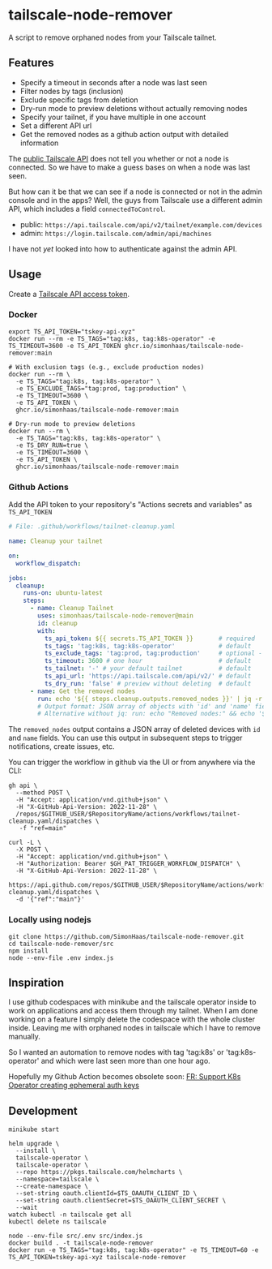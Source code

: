 # tailscale-node-remover

A script to remove orphaned nodes from your Tailscale tailnet.

## Features

- Specify a timeout in seconds after a node was last seen
- Filter nodes by tags (inclusion)
- Exclude specific tags from deletion
- Dry-run mode to preview deletions without actually removing nodes
- Specify your tailnet, if you have multiple in one account
- Set a different API url
- Get the removed nodes as a github action output with detailed information

The [public Tailscale API](https://tailscale.com/api#tag/devices/GET/tailnet/{tailnet}/devices) does not tell you whether or not a node is connected.
So we have to make a guess bases on when a node was last seen.

But how can it be that we can see if a node is connected or not in the admin console and in the apps?
Well, the guys from Tailscale use a different admin API, which includes a field `connectedToControl`.

- public: `https://api.tailscale.com/api/v2/tailnet/example.com/devices`
- admin: `https://login.tailscale.com/admin/api/machines`

I have not *yet* looked into how to authenticate against the admin API.

## Usage

Create a [Tailscale API access token](https://login.tailscale.com/admin/settings/keys).

### Docker

``` shell
export TS_API_TOKEN="tskey-api-xyz"
docker run --rm -e TS_TAGS="tag:k8s, tag:k8s-operator" -e TS_TIMEOUT=3600 -e TS_API_TOKEN ghcr.io/simonhaas/tailscale-node-remover:main

# With exclusion tags (e.g., exclude production nodes)
docker run --rm \
  -e TS_TAGS="tag:k8s, tag:k8s-operator" \
  -e TS_EXCLUDE_TAGS="tag:prod, tag:production" \
  -e TS_TIMEOUT=3600 \
  -e TS_API_TOKEN \
  ghcr.io/simonhaas/tailscale-node-remover:main

# Dry-run mode to preview deletions
docker run --rm \
  -e TS_TAGS="tag:k8s, tag:k8s-operator" \
  -e TS_DRY_RUN=true \
  -e TS_TIMEOUT=3600 \
  -e TS_API_TOKEN \
  ghcr.io/simonhaas/tailscale-node-remover:main
```

### Github Actions

Add the API token to your repository's "Actions secrets and variables" as ``TS_API_TOKEN``

``` yaml
# File: .github/workflows/tailnet-cleanup.yaml

name: Cleanup your tailnet

on:
  workflow_dispatch:

jobs:
  cleanup:
    runs-on: ubuntu-latest
    steps:
      - name: Cleanup Tailnet
        uses: simonhaas/tailscale-node-remover@main
        id: cleanup
        with:
          ts_api_token: ${{ secrets.TS_API_TOKEN }}       # required
          ts_tags: 'tag:k8s, tag:k8s-operator'            # default
          ts_exclude_tags: 'tag:prod, tag:production'     # optional - exclude these tags
          ts_timeout: 3600 # one hour                     # default
          ts_tailnet: '-' # your default tailnet          # default
          ts_api_url: 'https://api.tailscale.com/api/v2/' # default
          ts_dry_run: 'false' # preview without deleting  # default
      - name: Get the removed nodes
        run: echo '${{ steps.cleanup.outputs.removed_nodes }}' | jq -r '.[] | "\(.name) (\(.id))"'
        # Output format: JSON array of objects with 'id' and 'name' fields
        # Alternative without jq: run: echo "Removed nodes:" && echo '${{ steps.cleanup.outputs.removed_nodes }}'
```

The `removed_nodes` output contains a JSON array of deleted devices with `id` and `name` fields. You can use this output in subsequent steps to trigger notifications, create issues, etc.

You can trigger the workflow in github via the UI or from anywhere via the CLI:

``` shell
gh api \
  --method POST \
  -H "Accept: application/vnd.github+json" \
  -H "X-GitHub-Api-Version: 2022-11-28" \
  /repos/$GITHUB_USER/$RepositoryName/actions/workflows/tailnet-cleanup.yaml/dispatches \
   -f "ref=main"

curl -L \
  -X POST \
  -H "Accept: application/vnd.github+json" \
  -H "Authorization: Bearer $GH_PAT_TRIGGER_WORKFLOW_DISPATCH" \
  -H "X-GitHub-Api-Version: 2022-11-28" \
  https://api.github.com/repos/$GITHUB_USER/$RepositoryName/actions/workflows/tailnet-cleanup.yaml/dispatches \
  -d '{"ref":"main"}'
```

<!--
``` shell
gh workflow run tailnet-cleanup.yaml # TODO could not create workflow dispatch event: HTTP 403: Resource not accessible by integration
```
-->

### Locally using nodejs

``` shell
git clone https://github.com/SimonHaas/tailscale-node-remover.git
cd tailscale-node-remover/src
npm install
node --env-file .env index.js
```

<!--
### Remotely using nodejs

``` shell
npx run-url https://raw.githubusercontent.com/SimonHaas/tailscale-node-remover/refs/heads/main/src/index.js # TODO env variables
```
-->

## Inspiration

I use github codespaces with minikube and the tailscale operator inside to work on applications and access them through my tailnet.
When I am done working on a feature I simply delete the codespace with the whole cluster inside.
Leaving me with orphaned nodes in tailscale which I have to remove manually.

So I wanted an automation to remove nodes with tag 'tag:k8s' or 'tag:k8s-operator' and which were last seen more than one hour ago.

Hopefully my Github Action becomes obsolete soon: [FR: Support K8s Operator creating ephemeral auth keys](https://github.com/tailscale/tailscale/issues/10166)

## Development

``` shell
minikube start

helm upgrade \
  --install \
  tailscale-operator \
  tailscale-operator \
  --repo https://pkgs.tailscale.com/helmcharts \
  --namespace=tailscale \
  --create-namespace \
  --set-string oauth.clientId=$TS_OAAUTH_CLIENT_ID \
  --set-string oauth.clientSecret=$TS_OAAUTH_CLIENT_SECRET \
  --wait
watch kubectl -n tailscale get all
kubectl delete ns tailscale

node --env-file src/.env src/index.js
docker build . -t tailscale-node-remover
docker run -e TS_TAGS="tag:k8s, tag:k8s-operator" -e TS_TIMEOUT=60 -e TS_API_TOKEN=tskey-api-xyz tailscale-node-remover
```
